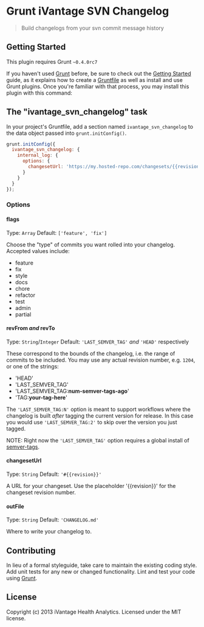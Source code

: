 # Grunt iVantage SVN Changelog

> Build changelogs from your svn commit message history

## Getting Started
This plugin requires Grunt `~0.4.0rc7`

If you haven't used [Grunt](http://gruntjs.com/) before, be sure to check out
the [Getting Started](http://gruntjs.com/getting-started) guide, as it explains
how to create a [Gruntfile](http://gruntjs.com/sample-gruntfile) as well as
install and use Grunt plugins. Once you're familiar with that process, you may
install this plugin with this command:

## The "ivantage_svn_changelog" task
In your project's Gruntfile, add a section named `ivantage_svn_changelog` to the
data object passed into `grunt.initConfig()`.

```js
grunt.initConfig({
  ivantage_svn_changelog: {
    internal_log: {
      options: {
        changesetUrl: 'https://my.hosted-repo.com/changesets/{{revision}}'
      }
    }
  }
});
```

### Options

#### flags
Type: `Array`
Default: `['feature', 'fix']`

Choose the "type" of commits you want rolled into your changelog. Accepted
values include:

- feature
- fix
- style
- docs
- chore
- refactor
- test
- admin
- partial

#### revFrom *and* revTo
Type: `String`/`Integer`
Default: `'LAST_SEMVER_TAG'` *and* `'HEAD'` respectively

These correspond to the bounds of the changelog, i.e. the range of commits to be
included. You may use any actual revision number, e.g. `1204`, or one of the
strings:

- 'HEAD'
- 'LAST_SEMVER_TAG'
- 'LAST_SEMVER_TAG:**num-semver-tags-ago**'
- 'TAG:**your-tag-here**'

The `'LAST_SEMVER_TAG:N'` option is meant to support workflows where the
changelog is built *after* tagging the current version for release. In this case
you would use `'LAST_SEMVER_TAG:2'` to skip over the version you just tagged.

NOTE: Right now the `'LAST_SEMVER_TAG'` option requires a global install of
[semver-tags](https://github.com/jtrussell/semver-tags).

#### changesetUrl
Type: `String`
Default: `'#{{revision}}'`

A URL for your changeset. Use the placeholder '{{revision}}' for the changeset
revision number.

#### outFile
Type: `String`
Default: `'CHANGELOG.md'`

Where to write your changelog to.

## Contributing
In lieu of a formal styleguide, take care to maintain the existing coding style.
Add unit tests for any new or changed functionality. Lint and test your code
using [Grunt](http://gruntjs.com/).

## License

Copyright (c) 2013 iVantage Health Analytics.
Licensed under the MIT license.

